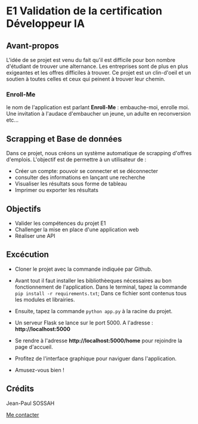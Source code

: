 # E1 Validation de la certification Développeur IA

## Avant-propos

L'idée de se projet est venu du fait qu'il est difficile pour bon nombre d'étudiant de trouver une alternance. Les entreprises sont de plus en plus exigeantes et les offres difficiles à trouver. Ce projet est un clin-d'oeil et un soutien à toutes celles et ceux qui peinent à trouver leur chemin. 

### Enroll-Me

le nom de l'application est parlant **Enroll-Me** : embauche-moi, enrolle moi. Une invitation à l'audace d'embaucher un jeune, un adulte en reconversion etc... 

## Scrapping et Base de données

Dans ce projet, nous créons un système automatique de scrapping d'offres d'emplois. L'objectif est de permettre à un utilisateur de :

- Créer un compte: pouvoir se connecter et se déconnecter
- consulter des informations en lançant une recherche
- Visualiser les résultats sous forme de tableau
- Imprimer ou exporter les résultats

## Objectifs

* Valider les compétences du projet E1
* Challenger la mise en place d'une application web
* Réaliser une API

## Excécution

* Cloner le projet avec la commande indiquée par Github. 

* Avant tout il faut installer les bibliothèeques nécessaires au bon fonctionnement de l'application. Dans le terminal, tapez la commande ``pip install -r requirements.txt``; Dans ce fichier sont contenus tous les modules et librairies. 

* Ensuite, tapez la commande ``python app.py`` à la racine du projet. 

* Un serveur Flask se lance sur le port 5000. A l'adresse : **http://localhost:5000**

* Se rendre à l'adresse **http://localhost:5000/home** pour rejoindre la page d'accueil.

* Profitez de l'interface graphique pour naviguer dans l'application. 

* Amusez-vous bien !

## Crédits

Jean-Paul SOSSAH

[Me contacter](https://www.linkedin.com/in/jean-paul-sossah/)
